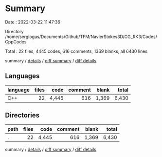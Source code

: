 # Summary

Date : 2022-03-22 11:47:36

Directory /home/sergiogus/Documents/Github/TFM/NavierStokes3D/CG_RK3/Codes/CppCodes

Total : 22 files,  4445 codes, 616 comments, 1369 blanks, all 6430 lines

summary / [details](details.md) / [diff summary](diff.md) / [diff details](diff-details.md)

## Languages
| language | files | code | comment | blank | total |
| :--- | ---: | ---: | ---: | ---: | ---: |
| C++ | 22 | 4,445 | 616 | 1,369 | 6,430 |

## Directories
| path | files | code | comment | blank | total |
| :--- | ---: | ---: | ---: | ---: | ---: |
| . | 22 | 4,445 | 616 | 1,369 | 6,430 |

summary / [details](details.md) / [diff summary](diff.md) / [diff details](diff-details.md)